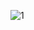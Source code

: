 ![1](https://user-images.githubusercontent.com/73426989/187069940-e8091644-9287-43a9-a31a-b245ee7f9bb9.png)
